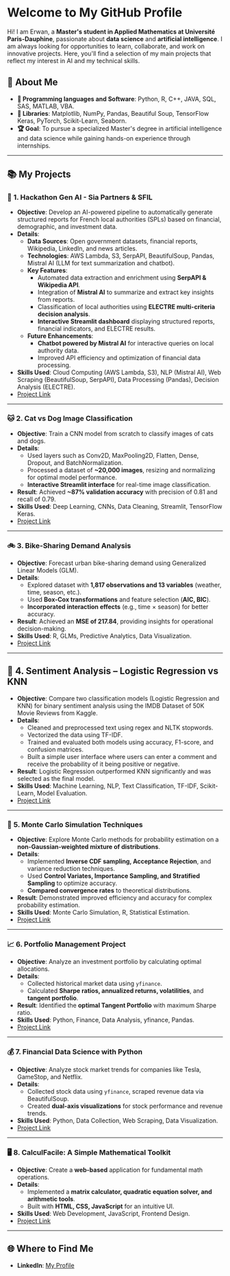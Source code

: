 
# **Welcome to My GitHub Profile**

Hi! I am Erwan, a **Master's student in Applied Mathematics at Université Paris-Dauphine**, passionate about **data science** and **artificial intelligence**. I am always looking for opportunities to learn, collaborate, and work on innovative projects. Here, you'll find a selection of my main projects that reflect my interest in AI and my technical skills.

## 🎨 About Me  

- **🔧 Programming languages and Software**: Python, R, C++, JAVA, SQL, SAS, MATLAB, VBA.  
- **🔬 Libraries**: Matplotlib, NumPy, Pandas, Beautiful Soup, TensorFlow Keras, PyTorch, Scikit-Learn, Seaborn.  
- **🏆 Goal**: To pursue a specialized Master's degree in artificial intelligence and data science while gaining hands-on experience through internships.  

---

## 📚 **My Projects**  

### 🚀 **1. Hackathon Gen AI - Sia Partners & SFIL**  

- **Objective**: Develop an AI-powered pipeline to automatically generate structured reports for French local authorities (SPLs) based on financial, demographic, and investment data.  
- **Details**:  
  - **Data Sources**: Open government datasets, financial reports, Wikipedia, LinkedIn, and news articles.  
  - **Technologies**: AWS Lambda, S3, SerpAPI, BeautifulSoup, Pandas, Mistral AI (LLM for text summarization and chatbot).  
  - **Key Features**:  
    - Automated data extraction and enrichment using **SerpAPI & Wikipedia API**.  
    - Integration of **Mistral AI** to summarize and extract key insights from reports.  
    - Classification of local authorities using **ELECTRE multi-criteria decision analysis**.  
    - **Interactive Streamlit dashboard** displaying structured reports, financial indicators, and ELECTRE results.  
  - **Future Enhancements**:  
    - **Chatbot powered by Mistral AI** for interactive queries on local authority data.  
    - Improved API efficiency and optimization of financial data processing.  
- **Skills Used**: Cloud Computing (AWS Lambda, S3), NLP (Mistral AI), Web Scraping (BeautifulSoup, SerpAPI), Data Processing (Pandas), Decision Analysis (ELECTRE).  
- [Project Link](https://github.com/ErwanR123/Hackathon_Gen_AI_SIA_Partners_Silf/tree/main)

---

### 🐱 **2. Cat vs Dog Image Classification**  
- **Objective**: Train a CNN model from scratch to classify images of cats and dogs.  
- **Details**:  
  - Used layers such as Conv2D, MaxPooling2D, Flatten, Dense, Dropout, and BatchNormalization.  
  - Processed a dataset of **~20,000 images**, resizing and normalizing for optimal model performance.  
  - **Interactive Streamlit interface** for real-time image classification.  
- **Result**: Achieved **~87% validation accuracy** with precision of 0.81 and recall of 0.79.  
- **Skills Used**: Deep Learning, CNNs, Data Cleaning, Streamlit, TensorFlow Keras.  
- [Project Link](https://github.com/ErwanR123/Deep_Learning-Based_Cat_and_Dog_Image_Classifier_with_Interactive_Streamlit_Interface)  

---

### 🚲 **3. Bike-Sharing Demand Analysis**  
- **Objective**: Forecast urban bike-sharing demand using Generalized Linear Models (GLM).  
- **Details**:  
  - Explored dataset with **1,817 observations and 13 variables** (weather, time, season, etc.).  
  - Used **Box-Cox transformations** and feature selection (**AIC, BIC**).  
  - **Incorporated interaction effects** (e.g., time × season) for better accuracy.  
- **Result**: Achieved an **MSE of 217.84**, providing insights for operational decision-making.  
- **Skills Used**: R, GLMs, Predictive Analytics, Data Visualization.  
- [Project Link](https://github.com/ErwanR123/Analysis_and_Modeling_of_Bike_Sharing_Demand_Using_GLM/tree/main)  

---
## 💬 **4. Sentiment Analysis – Logistic Regression vs KNN**
- **Objective**: Compare two classification models (Logistic Regression and KNN) for binary sentiment analysis using the IMDB Dataset of 50K Movie Reviews from Kaggle.
- **Details**:
  - Cleaned and preprocessed text using regex and NLTK stopwords.
  - Vectorized the data using TF-IDF.
  - Trained and evaluated both models using accuracy, F1-score, and confusion matrices.
  - Built a simple user interface where users can enter a comment and receive the probability of it being positive or negative.
- **Result**: Logistic Regression outperformed KNN significantly and was selected as the final model.
- **Skills Used**: Machine Learning, NLP, Text Classification, TF-IDF, Scikit-Learn, Model Evaluation.
- [Project Link]([https://github.com/ErwanR123/Analysis_and_Modeling_of_Bike_Sharing_Demand_Using_GLM/tree/main](https://github.com/ErwanR123/Sentiment-Classification-with-Logistic-Regression-and-KNN/tree/main))  

---

### 🎲 **5. Monte Carlo Simulation Techniques**  
- **Objective**: Explore Monte Carlo methods for probability estimation on a **non-Gaussian-weighted mixture of distributions**.  
- **Details**:  
  - Implemented **Inverse CDF sampling, Acceptance Rejection**, and variance reduction techniques.  
  - Used **Control Variates, Importance Sampling, and Stratified Sampling** to optimize accuracy.  
  - **Compared convergence rates** to theoretical distributions.  
- **Result**: Demonstrated improved efficiency and accuracy for complex probability estimation.  
- **Skills Used**: Monte Carlo Simulation, R, Statistical Estimation.  
- [Project Link](https://github.com/ErwanR123/Monte_Carlo_Project)  

---

### 📈 **6. Portfolio Management Project**  
- **Objective**: Analyze an investment portfolio by calculating optimal allocations.  
- **Details**:  
  - Collected historical market data using `yfinance`.  
  - Calculated **Sharpe ratios, annualized returns, volatilities**, and **tangent portfolio**.  
- **Result**: Identified the **optimal Tangent Portfolio** with maximum Sharpe ratio.  
- **Skills Used**: Python, Finance, Data Analysis, yfinance, Pandas.  
- [Project Link](https://github.com/ErwanR123/Portfolio_Management_Project)  

---

### 💰 **7. Financial Data Science with Python**  
- **Objective**: Analyze stock market trends for companies like Tesla, GameStop, and Netflix.  
- **Details**:  
  - Collected stock data using `yfinance`, scraped revenue data via BeautifulSoup.  
  - Created **dual-axis visualizations** for stock performance and revenue trends.  
- **Skills Used**: Python, Data Collection, Web Scraping, Data Visualization.  
- [Project Link](https://github.com/ErwanR123/Financial-Data-Science-with-Python-Coursera-Project)  

---

### 🖥️ **8. CalculFacile: A Simple Mathematical Toolkit**  
- **Objective**: Create a **web-based** application for fundamental math operations.  
- **Details**:  
  - Implemented a **matrix calculator, quadratic equation solver, and arithmetic tools**.  
  - Built with **HTML, CSS, JavaScript** for an intuitive UI.  
- **Skills Used**: Web Development, JavaScript, Frontend Design.  
- [Project Link](https://github.com/ErwanR123/First-Web-project-2021-/tree/main)  

---

## 🌐 **Where to Find Me**  

- **LinkedIn**: [My Profile](https://www.linkedin.com/in/erwan-ouabdesselam/)  

